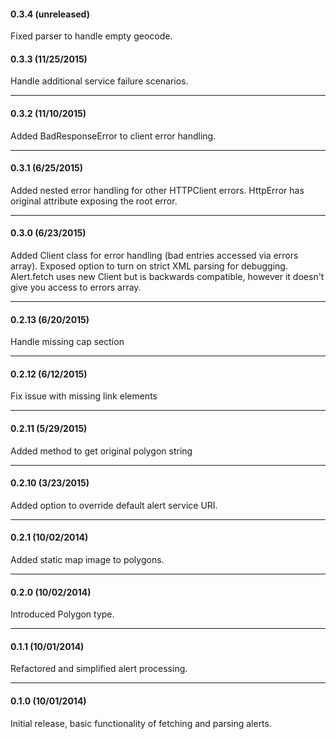 #### 0.3.4 (unreleased)
Fixed parser to handle empty geocode.

#### 0.3.3 (11/25/2015)
Handle additional service failure scenarios.
***
#### 0.3.2 (11/10/2015)
Added BadResponseError to client error handling.
***
#### 0.3.1 (6/25/2015)
Added nested error handling for other HTTPClient errors. HttpError has original attribute exposing the root error.
***
#### 0.3.0 (6/23/2015)
Added Client class for error handling (bad entries accessed via errors array). Exposed option to turn on strict XML parsing for debugging. Alert.fetch uses new Client but is backwards compatible, however it doesn't give you access to errors array.
***
#### 0.2.13 (6/20/2015)
Handle missing cap section
***
#### 0.2.12 (6/12/2015)
Fix issue with missing link elements
***
#### 0.2.11 (5/29/2015)
Added method to get original polygon string
***
#### 0.2.10 (3/23/2015)
Added option to override default alert service URI.
***
#### 0.2.1 (10/02/2014)
Added static map image to polygons.
***
#### 0.2.0 (10/02/2014)
Introduced Polygon type.
***
#### 0.1.1 (10/01/2014)
Refactored and simplified alert processing.
***
#### 0.1.0 (10/01/2014)
Initial release, basic functionality of fetching and parsing alerts.
